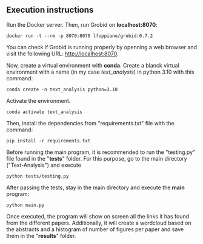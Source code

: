 ## Execution instructions
Run the Docker server. Then, run Grobid on **localhost:8070**:

```
docker run -t --rm -p 8070:8070 lfoppiano/grobid:0.7.2
```

You can check if Grobid is running properly by openning a web browser and visit the following URL: [http://localhost:8070](http://localhost:8070).

Now, create a virtual environment with **conda**. Create a blanck virtual environment with a name (in my case *text_analysis*) in python 3.10 with this command:

```
conda create -n text_analysis python=3.10
```

Activate the environment.

```
conda activate text_analysis
```

Then, install the dependencies from "requirements.txt" file with the command:

```
pip install -r requirements.txt
```

    
Before running the main program, it is recommended to run the "testing.py" file found in the "**tests**" folder. 
For this purpose, go to the main directory ("Text-Analysis") and execute

```
python tests/testing.py
```
    
After passing the tests, stay in the main directory and execute the **main** program:

```
python main.py
```

Once executed, the program will show on screen all the links it has found from the different papers. Additionally, it will create a wordcloud based on the abstracts and a histogram of number of figures per paper and save them in the "**results**" folder.
